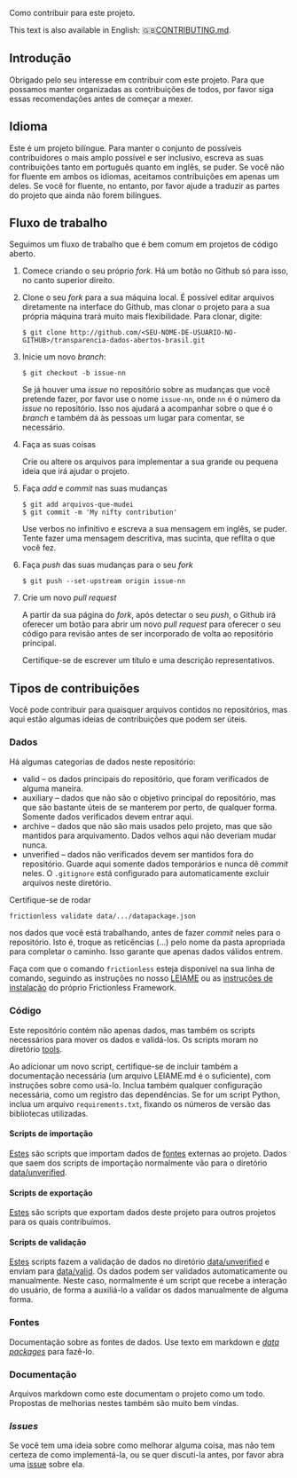 Como contribuir para este projeto.

This text is also available in English: 🇬🇧[CONTRIBUTING.md](CONTRIBUTING.md).

## Introdução

Obrigado pelo seu interesse em contribuir com este projeto. Para que possamos
manter organizadas as contribuições de todos, por favor siga essas
recomendações antes de começar a mexer.

## Idioma

Este é um projeto bilíngue. Para manter o conjunto de possíveis contribuidores
o mais amplo possível e ser inclusivo, escreva as suas contribuições tanto em
português quanto em inglês, se puder. Se você não for fluente em ambos os
idiomas, aceitamos contribuições em apenas um deles. Se você for fluente, no
entanto, por favor ajude a traduzir as partes do projeto que ainda não forem
bilíngues.

## Fluxo de trabalho

Seguimos um fluxo de trabalho que é bem comum em projetos de código aberto.

1. Comece criando o seu próprio *fork*. Há um botão no Github só para isso, no
   canto superior direito.
2. Clone o seu *fork* para a sua máquina local. É possível editar arquivos
   diretamente na interface do Github, mas clonar o projeto para a sua
   própria máquina trará muito mais flexibilidade. Para clonar, digite:
   
   `$ git clone http://github.com/<SEU-NOME-DE-USUARIO-NO-GITHUB>/transparencia-dados-abertos-brasil.git`
3. Inicie um novo *branch*:
   
   `$ git checkout -b issue-nn`
   
   Se já houver uma *issue* no repositório sobre as mudanças que você pretende
   fazer, por favor use o nome `issue-nn`, onde `nn` é o número da *issue* no
   repositório. Isso nos ajudará a acompanhar sobre o que é o *branch* e
   também dá às pessoas um lugar para comentar, se necessário.
4. Faça as suas coisas
   
   Crie ou altere os arquivos para implementar a sua grande ou pequena ideia
   que irá ajudar o projeto.
5. Faça *add* e *commit* nas suas mudanças

   ```
   $ git add arquivos-que-mudei
   $ git commit -m 'My nifty contribution'
   ```
   
   Use verbos no infinitivo e escreva a sua mensagem em inglês, se puder.
   Tente fazer uma mensagem descritiva, mas sucinta, que reflita o que você
   fez.
6. Faça *push* das suas mudanças para o seu *fork*

   `$ git push --set-upstream origin issue-nn`
7. Crie um novo *pull request*

   A partir da sua página do *fork*, após detectar o seu *push*, o Github irá
   oferecer um botão para abrir um novo *pull request* para oferecer o seu
   código para revisão antes de ser incorporado de volta ao repositório
   principal.
   
   Certifique-se de escrever um título e uma descrição representativos.

## Tipos de contribuições

Você pode contribuir para quaisquer arquivos contidos no repositórios, mas
aqui estão algumas ideias de contribuições que podem ser úteis.

### Dados

Há algumas categorias de dados neste repositório:

* valid – os dados principais do repositório, que foram verificados de alguma
  maneira.
* auxiliary – dados que não são o objetivo principal do repositório, mas que
  são bastante úteis de se manterem por perto, de qualquer forma. Somente
  dados verificados devem entrar aqui.
* archive – dados que não são mais usados pelo projeto, mas que são mantidos
  para arquivamento. Dados velhos aqui não deveriam mudar nunca.
* unverified – dados não verificados devem ser mantidos fora do repositório.
  Guarde aqui somente dados temporários e nunca dê *commit* neles. O
  `.gitignore` está configurado para automaticamente excluir arquivos neste
  diretório.

Certifique-se de rodar

```bash
frictionless validate data/.../datapackage.json
```

nos dados que você está trabalhando, antes de fazer *commit* neles para o
repositório. Isto é, troque as reticências (...) pelo nome da pasta
apropriada para completar o caminho. Isso garante que apenas dados válidos
entrem.

Faça com que o comando `frictionless` esteja disponível na sua linha de
comando, seguindo as instruções no nosso [LEIAME](LEIA.md) ou as
[instruções de instalação](https://framework.frictionlessdata.io/docs/guides/quick-start#installation)
do próprio Frictionless Framework.

### Código

Este repositório contém não apenas dados, mas também os scripts necessários
para mover os dados e validá-los. Os scripts moram no diretório
[tools](tools/).

Ao adicionar um novo script, certifique-se de incluir também a documentação
necessária (um arquivo LEIAME.md é o suficiente), com instruções sobre como
usá-lo. Inclua também qualquer configuração necessária, como um registro das
dependências. Se for um script Python, inclua um arquivo `requirements.txt`,
fixando os números de versão das bibliotecas utilizadas.

#### Scripts de importação

[Estes](tools/import/) são scripts que importam dados de [fontes](#sources)
externas ao projeto. Dados que saem dos scripts de importação normalmente vão
para o diretório [data/unverified](data/unverified/).

#### Scripts de exportação

[Estes](tools/export/) são scripts que exportam dados deste projeto para
outros  projetos para os quais contribuímos.

#### Scripts de validação

[Estes](tools/export/) scripts fazem a validação de dados no diretório
[data/unverified](data/unverified/) e enviam para [data/valid](data/valid/).
Os dados podem ser validados automaticamente ou manualmente. Neste caso,
normalmente é um script que recebe a interação do usuário, de forma a
auxiliá-lo a validar os dados manualmente de alguma forma.

### Fontes

Documentação sobre as fontes de dados. Use texto em markdown e
*[data packages](https://specs.frictionlessdata.io/data-package/)* para
fazê-lo.

### Documentação

Arquivos markdown como este documentam o projeto como um todo. Propostas de
melhorias nestes também são muito bem vindas.

### *Issues*

Se você tem uma ideia sobre como melhorar alguma coisa, mas não tem certeza de
como implementá-la, ou se quer discuti-la antes, por favor abra uma
[issue](https://github.com/augusto-herrmann/transparencia-dados-abertos-brasil/issues) sobre ela.

